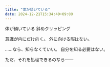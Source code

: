 ```yaml
---
title: "体が傾いている"
date: 2024-12-21T15:34:40+09:00
---
```

体が傾いている
斜めクリッピング

意識が内にだけ向く。
外に向ける暇はない。

……なら、知らなくていい。
自分を知る必要はない。

ただ、それを処理できるのなら――
